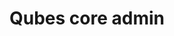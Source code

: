 ---
lang: en
layout: doc
permalink: /doc/qubes-core-admin/
redirect_to: https://dev.qubes-os.org/projects/core-admin/en/latest/
ref: 246
title: Qubes core admin
---